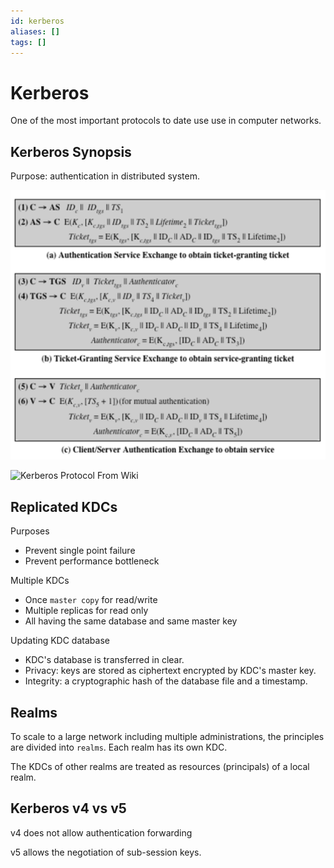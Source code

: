 ```yaml
---
id: kerberos
aliases: []
tags: []
---
```


# Kerberos

One of the most important protocols to date use use in computer networks.

## Kerberos Synopsis

Purpose: authentication in distributed system.

![Kerberos Protocol](./attachments/Screenshot_20240410_132829.png)

![Kerberos Protocol From Wiki](https://upload.wikimedia.org/wikipedia/commons/thumb/6/68/Kerberos_protocol.svg/1290px-Kerberos_protocol.svg.png)

## Replicated KDCs

Purposes

- Prevent single point failure
- Prevent performance bottleneck

Multiple KDCs

- Once `master copy` for read/write
- Multiple replicas for read only
- All having the same database and same master key

Updating KDC database

- KDC's database is transferred in clear.
- Privacy: keys are stored as ciphertext encrypted by KDC's master key.
- Integrity: a cryptographic hash of the database file and a timestamp.

## Realms

To scale to a large network including multiple administrations, the principles
are divided into `realms`. Each realm has its own KDC.

The KDCs of other realms are treated as resources (principals) of a local realm.

## Kerberos v4 vs v5

v4 does not allow authentication forwarding

v5 allows the negotiation of sub-session keys.
